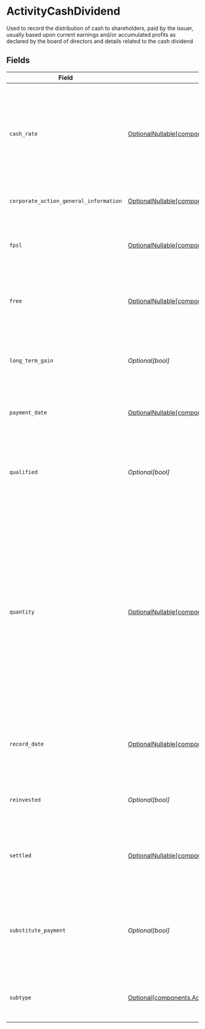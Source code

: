 # ActivityCashDividend

Used to record the distribution of cash to shareholders, paid by the issuer, usually based upon current earnings and/or accumulated profits as declared by the board of directors and details related to the cash dividend


## Fields

| Field                                                                                                                                                                                                                                                                | Type                                                                                                                                                                                                                                                                 | Required                                                                                                                                                                                                                                                             | Description                                                                                                                                                                                                                                                          | Example                                                                                                                                                                                                                                                              |
| -------------------------------------------------------------------------------------------------------------------------------------------------------------------------------------------------------------------------------------------------------------------- | -------------------------------------------------------------------------------------------------------------------------------------------------------------------------------------------------------------------------------------------------------------------- | -------------------------------------------------------------------------------------------------------------------------------------------------------------------------------------------------------------------------------------------------------------------- | -------------------------------------------------------------------------------------------------------------------------------------------------------------------------------------------------------------------------------------------------------------------- | -------------------------------------------------------------------------------------------------------------------------------------------------------------------------------------------------------------------------------------------------------------------- |
| `cash_rate`                                                                                                                                                                                                                                                          | [OptionalNullable[components.ActivityCashRate]](../../models/components/activitycashrate.md)                                                                                                                                                                         | :heavy_minus_sign:                                                                                                                                                                                                                                                   | The rate (raw value, not a percentage, example: 50% will be .5 in this field) at which cash will be disbursed to the shareholder                                                                                                                                     | {<br/>"value": "0.25"<br/>}                                                                                                                                                                                                                                          |
| `corporate_action_general_information`                                                                                                                                                                                                                               | [OptionalNullable[components.ActivityCashDividendCorporateActionGeneralInformation]](../../models/components/activitycashdividendcorporateactiongeneralinformation.md)                                                                                               | :heavy_minus_sign:                                                                                                                                                                                                                                                   | Common fields for corporate actions                                                                                                                                                                                                                                  |                                                                                                                                                                                                                                                                      |
| `fpsl`                                                                                                                                                                                                                                                               | [OptionalNullable[components.ActivityCashDividendFpsl]](../../models/components/activitycashdividendfpsl.md)                                                                                                                                                         | :heavy_minus_sign:                                                                                                                                                                                                                                                   | Number of shares loaned out via the FPSL program on record_date                                                                                                                                                                                                      | {<br/>"value": "0.25"<br/>}                                                                                                                                                                                                                                          |
| `free`                                                                                                                                                                                                                                                               | [OptionalNullable[components.ActivityFree]](../../models/components/activityfree.md)                                                                                                                                                                                 | :heavy_minus_sign:                                                                                                                                                                                                                                                   | Number of shares not loaned out via the FPSL program on record_date                                                                                                                                                                                                  | {<br/>"value": "0.25"<br/>}                                                                                                                                                                                                                                          |
| `long_term_gain`                                                                                                                                                                                                                                                     | *Optional[bool]*                                                                                                                                                                                                                                                     | :heavy_minus_sign:                                                                                                                                                                                                                                                   | Can indicate the capital gain is eligible for preferential tax treatment                                                                                                                                                                                             | false                                                                                                                                                                                                                                                                |
| `payment_date`                                                                                                                                                                                                                                                       | [OptionalNullable[components.ActivityCashDividendPaymentDate]](../../models/components/activitycashdividendpaymentdate.md)                                                                                                                                           | :heavy_minus_sign:                                                                                                                                                                                                                                                   | The anticipated payment date at the depository                                                                                                                                                                                                                       | {<br/>"day": 14,<br/>"month": 5,<br/>"year": 2024<br/>}                                                                                                                                                                                                              |
| `qualified`                                                                                                                                                                                                                                                          | *Optional[bool]*                                                                                                                                                                                                                                                     | :heavy_minus_sign:                                                                                                                                                                                                                                                   | If populated, can indicates whether the transaction may be taxed at a preferential rate                                                                                                                                                                              | false                                                                                                                                                                                                                                                                |
| `quantity`                                                                                                                                                                                                                                                           | [OptionalNullable[components.ActivityCashDividendQuantity]](../../models/components/activitycashdividendquantity.md)                                                                                                                                                 | :heavy_minus_sign:                                                                                                                                                                                                                                                   | When ex-date occurs before the record date, quantity will equal the settled date position balance on the position date of the event When ex-date occurs after the record date, quantity will equal the trade date position balance on the position date of the event | {<br/>"value": "0.25"<br/>}                                                                                                                                                                                                                                          |
| `record_date`                                                                                                                                                                                                                                                        | [OptionalNullable[components.ActivityCashDividendRecordDate]](../../models/components/activitycashdividendrecorddate.md)                                                                                                                                             | :heavy_minus_sign:                                                                                                                                                                                                                                                   | The date on which positions are recorded in order to calculate entitlement                                                                                                                                                                                           | {<br/>"day": 14,<br/>"month": 5,<br/>"year": 2024<br/>}                                                                                                                                                                                                              |
| `reinvested`                                                                                                                                                                                                                                                         | *Optional[bool]*                                                                                                                                                                                                                                                     | :heavy_minus_sign:                                                                                                                                                                                                                                                   | Indicates whether the cash dividend was reinvested                                                                                                                                                                                                                   | false                                                                                                                                                                                                                                                                |
| `settled`                                                                                                                                                                                                                                                            | [OptionalNullable[components.ActivitySettled]](../../models/components/activitysettled.md)                                                                                                                                                                           | :heavy_minus_sign:                                                                                                                                                                                                                                                   | The accounts settled position for which the corporate action was paid                                                                                                                                                                                                | {<br/>"value": "0.25"<br/>}                                                                                                                                                                                                                                          |
| `substitute_payment`                                                                                                                                                                                                                                                 | *Optional[bool]*                                                                                                                                                                                                                                                     | :heavy_minus_sign:                                                                                                                                                                                                                                                   | Indicates that this portion of the dividend was paid on a position that is currently loaned out                                                                                                                                                                      | false                                                                                                                                                                                                                                                                |
| `subtype`                                                                                                                                                                                                                                                            | [Optional[components.ActivitySubtype]](../../models/components/activitysubtype.md)                                                                                                                                                                                   | :heavy_minus_sign:                                                                                                                                                                                                                                                   | The subtype for the corporate action event                                                                                                                                                                                                                           | LIQUIDATION                                                                                                                                                                                                                                                          |